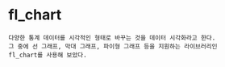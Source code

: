 # fl_chart

```
다양한 통계 데이터를 시각적인 형태로 바꾸는 것을 데이터 시각화라고 한다.
그 중에 선 그래프, 막대 그래프, 파이형 그래프 등을 지원하는 라이브러리인
fl_chart를 사용해 보았다.
```


